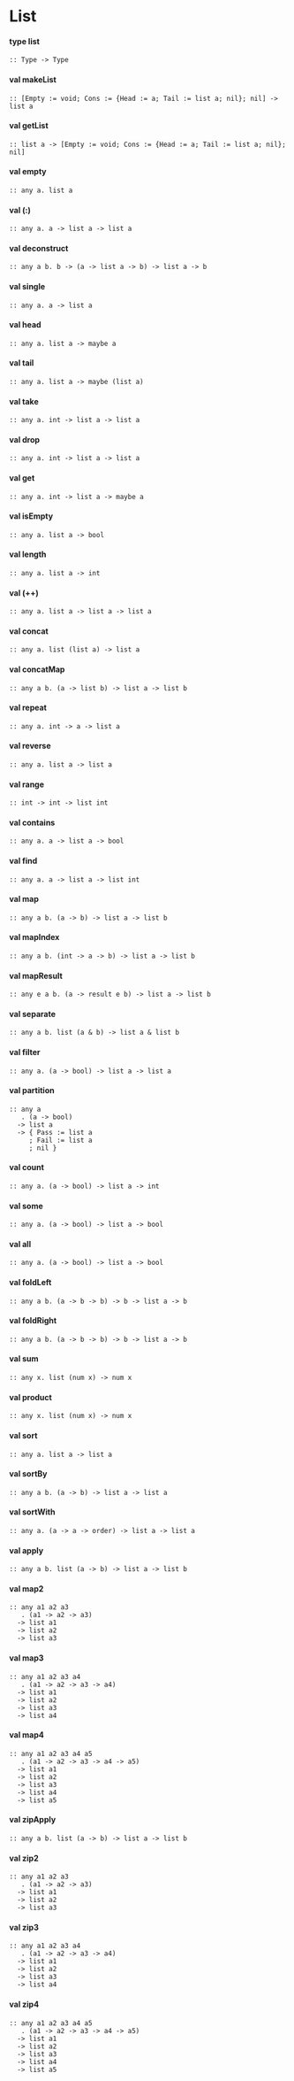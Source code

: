 # List
<a name="type-list"></a>
#### type list
```
:: Type -> Type
```
<a name="makeList"></a>
#### val makeList
```
:: [Empty := void; Cons := {Head := a; Tail := list a; nil}; nil] -> list a
```
<a name="getList"></a>
#### val getList
```
:: list a -> [Empty := void; Cons := {Head := a; Tail := list a; nil}; nil]
```
<a name="empty"></a>
#### val empty
```
:: any a. list a
```
<a name="(:)"></a>
#### val (:)
```
:: any a. a -> list a -> list a
```
<a name="deconstruct"></a>
#### val deconstruct
```
:: any a b. b -> (a -> list a -> b) -> list a -> b
```
<a name="single"></a>
#### val single
```
:: any a. a -> list a
```
<a name="head"></a>
#### val head
```
:: any a. list a -> maybe a
```
<a name="tail"></a>
#### val tail
```
:: any a. list a -> maybe (list a)
```
<a name="take"></a>
#### val take
```
:: any a. int -> list a -> list a
```
<a name="drop"></a>
#### val drop
```
:: any a. int -> list a -> list a
```
<a name="get"></a>
#### val get
```
:: any a. int -> list a -> maybe a
```
<a name="isEmpty"></a>
#### val isEmpty
```
:: any a. list a -> bool
```
<a name="length"></a>
#### val length
```
:: any a. list a -> int
```
<a name="(++)"></a>
#### val (++)
```
:: any a. list a -> list a -> list a
```
<a name="concat"></a>
#### val concat
```
:: any a. list (list a) -> list a
```
<a name="concatMap"></a>
#### val concatMap
```
:: any a b. (a -> list b) -> list a -> list b
```
<a name="repeat"></a>
#### val repeat
```
:: any a. int -> a -> list a
```
<a name="reverse"></a>
#### val reverse
```
:: any a. list a -> list a
```
<a name="range"></a>
#### val range
```
:: int -> int -> list int
```
<a name="contains"></a>
#### val contains
```
:: any a. a -> list a -> bool
```
<a name="find"></a>
#### val find
```
:: any a. a -> list a -> list int
```
<a name="map"></a>
#### val map
```
:: any a b. (a -> b) -> list a -> list b
```
<a name="mapIndex"></a>
#### val mapIndex
```
:: any a b. (int -> a -> b) -> list a -> list b
```
<a name="mapResult"></a>
#### val mapResult
```
:: any e a b. (a -> result e b) -> list a -> list b
```
<a name="separate"></a>
#### val separate
```
:: any a b. list (a & b) -> list a & list b
```
<a name="filter"></a>
#### val filter
```
:: any a. (a -> bool) -> list a -> list a
```
<a name="partition"></a>
#### val partition
```
:: any a
   . (a -> bool)
  -> list a
  -> { Pass := list a
     ; Fail := list a
     ; nil }
```
<a name="count"></a>
#### val count
```
:: any a. (a -> bool) -> list a -> int
```
<a name="some"></a>
#### val some
```
:: any a. (a -> bool) -> list a -> bool
```
<a name="all"></a>
#### val all
```
:: any a. (a -> bool) -> list a -> bool
```
<a name="foldLeft"></a>
#### val foldLeft
```
:: any a b. (a -> b -> b) -> b -> list a -> b
```
<a name="foldRight"></a>
#### val foldRight
```
:: any a b. (a -> b -> b) -> b -> list a -> b
```
<a name="sum"></a>
#### val sum
```
:: any x. list (num x) -> num x
```
<a name="product"></a>
#### val product
```
:: any x. list (num x) -> num x
```
<a name="sort"></a>
#### val sort
```
:: any a. list a -> list a
```
<a name="sortBy"></a>
#### val sortBy
```
:: any a b. (a -> b) -> list a -> list a
```
<a name="sortWith"></a>
#### val sortWith
```
:: any a. (a -> a -> order) -> list a -> list a
```
<a name="apply"></a>
#### val apply
```
:: any a b. list (a -> b) -> list a -> list b
```
<a name="map2"></a>
#### val map2
```
:: any a1 a2 a3
   . (a1 -> a2 -> a3)
  -> list a1
  -> list a2
  -> list a3
```
<a name="map3"></a>
#### val map3
```
:: any a1 a2 a3 a4
   . (a1 -> a2 -> a3 -> a4)
  -> list a1
  -> list a2
  -> list a3
  -> list a4
```
<a name="map4"></a>
#### val map4
```
:: any a1 a2 a3 a4 a5
   . (a1 -> a2 -> a3 -> a4 -> a5)
  -> list a1
  -> list a2
  -> list a3
  -> list a4
  -> list a5
```
<a name="zipApply"></a>
#### val zipApply
```
:: any a b. list (a -> b) -> list a -> list b
```
<a name="zip2"></a>
#### val zip2
```
:: any a1 a2 a3
   . (a1 -> a2 -> a3)
  -> list a1
  -> list a2
  -> list a3
```
<a name="zip3"></a>
#### val zip3
```
:: any a1 a2 a3 a4
   . (a1 -> a2 -> a3 -> a4)
  -> list a1
  -> list a2
  -> list a3
  -> list a4
```
<a name="zip4"></a>
#### val zip4
```
:: any a1 a2 a3 a4 a5
   . (a1 -> a2 -> a3 -> a4 -> a5)
  -> list a1
  -> list a2
  -> list a3
  -> list a4
  -> list a5
```
